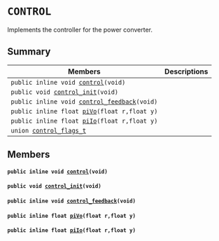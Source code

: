 # `CONTROL` 

Implements the controller for the power converter.

## Summary

 Members                        | Descriptions                                
--------------------------------|---------------------------------------------
`public inline void `[`control`](#group__CONTROL_1gaf1d74c7dd9998e6b93e550f50b81ad7f)`(void)`            | 
`public void `[`control_init`](#group__CONTROL_1gaa25f2f7d400183f548ec805c54eaa9fc)`(void)`            | 
`public inline void `[`control_feedback`](#group__CONTROL_1ga839136ab2dad0ecaaa760d850f992bf9)`(void)`            | 
`public inline float `[`piVo`](#group__CONTROL_1ga8f8f1cd42f76d834e8002354aa16bdf0)`(float r,float y)`            | 
`public inline float `[`piIo`](#group__CONTROL_1ga22c902a7127f275f91fd6ca7509c7742)`(float r,float y)`            | 
`union `[`control_flags_t`](#unioncontrol__flags__t) | 

## Members

#### `public inline void `[`control`](#group__CONTROL_1gaf1d74c7dd9998e6b93e550f50b81ad7f)`(void)` 

#### `public void `[`control_init`](#group__CONTROL_1gaa25f2f7d400183f548ec805c54eaa9fc)`(void)` 

#### `public inline void `[`control_feedback`](#group__CONTROL_1ga839136ab2dad0ecaaa760d850f992bf9)`(void)` 

#### `public inline float `[`piVo`](#group__CONTROL_1ga8f8f1cd42f76d834e8002354aa16bdf0)`(float r,float y)` 

#### `public inline float `[`piIo`](#group__CONTROL_1ga22c902a7127f275f91fd6ca7509c7742)`(float r,float y)` 

